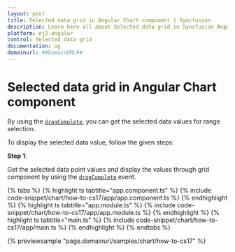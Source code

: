```yaml
---
layout: post
title: Selected data grid in Angular Chart component | Syncfusion
description: Learn here all about Selected data grid in Syncfusion Angular Chart component of Syncfusion Essential JS 2 and more.
platform: ej2-angular
control: Selected data grid 
documentation: ug
domainurl: ##DomainURL##
---
```


# Selected data grid in Angular Chart component

By using the [`dragComplete`](https://ej2.syncfusion.com/angular/documentation/api/chart/chartModel/#dragcomplete), you can get the selected data values for range selection.

To display the selected data value, follow the given steps:

**Step 1**:

Get the selected data point values and display the values through grid component by using the [`dragComplete`](https://ej2.syncfusion.com/angular/documentation/api/chart/chartModel/#dragcomplete) event.

{% tabs %}
{% highlight ts tabtitle="app.component.ts" %}
{% include code-snippet/chart/how-to-cs17/app/app.component.ts %}
{% endhighlight %}
{% highlight ts tabtitle="app.module.ts" %}
{% include code-snippet/chart/how-to-cs17/app/app.module.ts %}
{% endhighlight %}
{% highlight ts tabtitle="main.ts" %}
{% include code-snippet/chart/how-to-cs17/app/main.ts %}
{% endhighlight %}
{% endtabs %}
  
{% previewsample "page.domainurl/samples/chart/how-to-cs17" %}